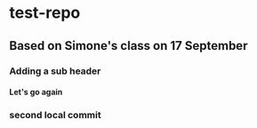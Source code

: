 # test-repo

## Based on Simone's class on 17 September

### Adding a sub header

#### Let's go again

### second local commit

